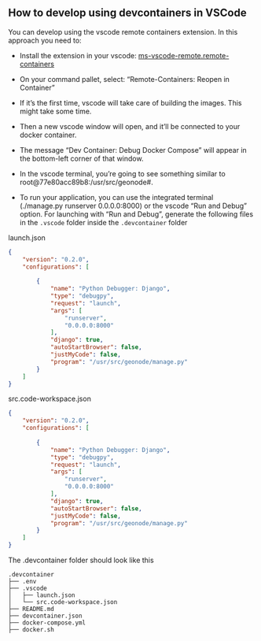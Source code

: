
How to develop using devcontainers in VSCode
--------------------------------------------



You can develop using the vscode remote containers extension. In this approach you need to:

- Install the extension in your vscode: [ms-vscode-remote.remote-containers](https://marketplace.visualstudio.com/items?itemName=ms-vscode-remote.remote-containers)

- On your command pallet, select: “Remote-Containers: Reopen in Container”

- If it’s the first time, vscode will take care of building the images. This might take some time.

- Then a new vscode window will open, and it’ll be connected to your docker container.

- The message “Dev Container: Debug Docker Compose” will appear in the bottom-left corner of that window.

- In the vscode terminal, you’re going to see something similar to root@77e80acc89b8:/usr/src/geonode#.

- To run your application, you can use the integrated terminal (./manage.py runserver 0.0.0.0:8000) or the vscode “Run and Debug” option. For launching with “Run and Debug”, generate the following files in the `.vscode` folder inside the `.devcontainer` folder

launch.json
```json
{
    "version": "0.2.0",
    "configurations": [
        
        {
            "name": "Python Debugger: Django",
            "type": "debugpy",
            "request": "launch",
            "args": [
                "runserver",
                "0.0.0.0:8000"
            ],
            "django": true,
            "autoStartBrowser": false,
            "justMyCode": false,
            "program": "/usr/src/geonode/manage.py"
        }
    ]
}
```

src.code-workspace.json
```json
{
    "version": "0.2.0",
    "configurations": [
        
        {
            "name": "Python Debugger: Django",
            "type": "debugpy",
            "request": "launch",
            "args": [
                "runserver",
                "0.0.0.0:8000"
            ],
            "django": true,
            "autoStartBrowser": false,
            "justMyCode": false,
            "program": "/usr/src/geonode/manage.py"
        }
    ]
}
```

The .devcontainer folder should look like this


```
.devcontainer
├── .env
├── .vscode
│   ├── launch.json
│   └── src.code-workspace.json
├── README.md
├── devcontainer.json
├── docker-compose.yml
├── docker.sh

```